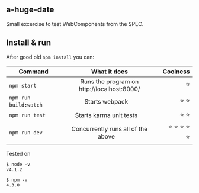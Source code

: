 ## a-huge-date
Small excercise to test WebComponents from the SPEC. 

## Install & run
After good old `npm install` you can:


| Command        | What it does           | Coolness  |
| ------------- |:-------------:| -----:|
| `npm start`     | Runs the program on http://localhost:8000/ | ⭐️ |
| `npm run build:watch`     | Starts webpack      |   ⭐️ ⭐️  |
| `npm run test` | Starts karma unit tests      |  ⭐️ ⭐️ |
| `npm run dev` | Concurrently runs all of the above     |    ⭐️ ⭐️ ⭐️ ⭐️ ⭐️ |



Tested on 

```
$ node -v
v4.1.2

$ npm -v
4.3.0
```
